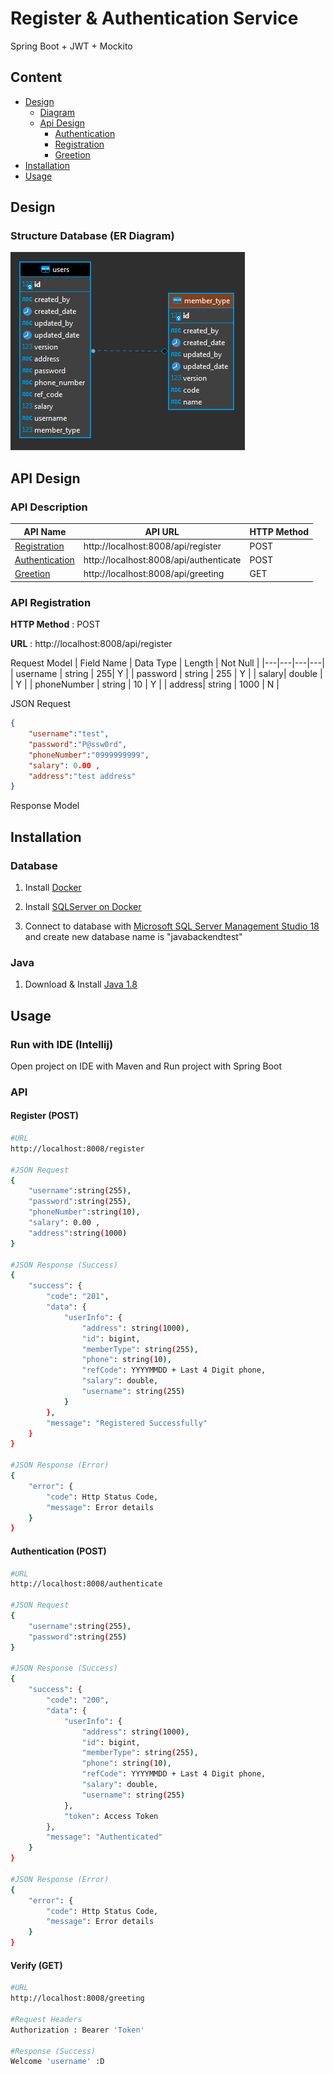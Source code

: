 # Register & Authentication Service 

Spring Boot + JWT + Mockito
## Content
- [Design](#Design)  
  - [Diagram](#ER-Diagram)
  - [Api Design](#Api-Design)
    - [Authentication](#API-Authentication)
    - [Registration](#API-Registration)
    - [Greetion](#API-Greetion)
- [Installation](#Installation)
- [Usage](#Usage) 

## Design
### Structure Database (ER Diagram)
![](images/er-diagram.png)

## API Design
### API Description
|  API Name| API URL  | HTTP Method |
|---|---|---|
|  [Registration](#API-Registeration) | http://localhost:8008/api/register    | POST |
|  [Authentication](#API-Authentication)| http://localhost:8008/api/authenticate | POST |
|  [Greetion](#API-Greetion) | http://localhost:8008/api/greeting | GET |

### API Registration
**HTTP Method** : POST

**URL** : http://localhost:8008/api/register

Request Model
|  Field Name | Data Type  | Length | Not Null |
|---|---|---|---|
| username  | string    | 255| Y |
| password | string | 255 | Y |
| salary| double | | Y |
| phoneNumber | string | 10 | Y |
| address| string | 1000 | N | 

JSON Request
```json
{
    "username":"test",
    "password":"P@ssw0rd",
    "phoneNumber":"0999999999",
    "salary": 0.00 ,
    "address":"test address"
}
```
Response Model

## Installation
### Database

1. Install [Docker](https://www.docker.com/products/docker-desktop) 

2. Install [SQLServer on Docker](https://octopus.com/blog/running-sql-server-developer-install-with-docker)

3. Connect to database with [Microsoft SQL Server Management Studio 18](https://docs.microsoft.com/en-us/sql/ssms/download-sql-server-management-studio-ssms?view=sql-server-ver15) and create new database name is "javabackendtest"

### Java
1. Download & Install [Java 1.8](https://www.oracle.com/java/technologies/javase/javase-jdk8-downloads.html)



## Usage
### Run with IDE (Intellij)
 Open project on IDE with Maven and Run project with Spring Boot
### API 
#### Register (POST)


```bash
#URL
http://localhost:8008/register

#JSON Request
{
    "username":string(255),
    "password":string(255),
    "phoneNumber":string(10),
    "salary": 0.00 ,
    "address":string(1000)
}

#JSON Response (Success)
{
    "success": {
        "code": "201",
        "data": {
            "userInfo": {
                "address": string(1000),
                "id": bigint,
                "memberType": string(255),
                "phone": string(10),
                "refCode": YYYYMMDD + Last 4 Digit phone,
                "salary": double,
                "username": string(255)
            }
        },
        "message": "Registered Successfully"
    }
}

#JSON Response (Error)
{
    "error": {
        "code": Http Status Code,
        "message": Error details
    }
}

```
#### Authentication (POST)


```bash
#URL
http://localhost:8008/authenticate

#JSON Request
{
    "username":string(255),
    "password":string(255)
}

#JSON Response (Success)
{
    "success": {
        "code": "200",
        "data": {
            "userInfo": {
                "address": string(1000),
                "id": bigint,
                "memberType": string(255),
                "phone": string(10),
                "refCode": YYYYMMDD + Last 4 Digit phone,
                "salary": double,
                "username": string(255)
            },
            "token": Access Token
        },
        "message": "Authenticated"
    }
}

#JSON Response (Error)
{
    "error": {
        "code": Http Status Code,
        "message": Error details
    }
}

```
#### Verify (GET)


```bash
#URL
http://localhost:8008/greeting

#Request Headers
Authorization : Bearer 'Token'

#Response (Success)
Welcome 'username' :D

```

